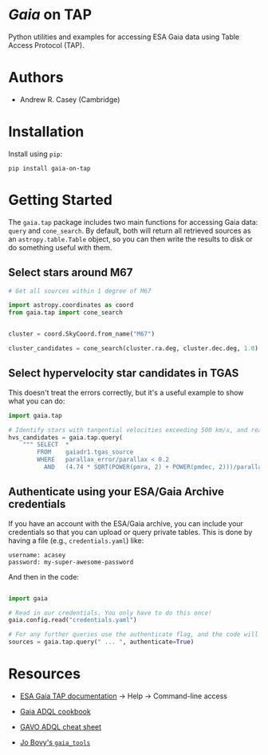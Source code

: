 *Gaia* on TAP
=============

Python utilities and examples for accessing ESA Gaia data using Table Access Protocol (TAP).


Authors
=======

 - Andrew R. Casey (Cambridge)


Installation
============

Install using `pip`:

````
pip install gaia-on-tap
````

Getting Started
===============

The `gaia.tap` package includes two main functions for accessing Gaia data: `query` and `cone_search`.
By default, both will return all retrieved sources as an `astropy.table.Table` object, so you can then
write the results to disk or do something useful with them.


Select stars around M67
-----------------------

````python
# Get all sources within 1 degree of M67

import astropy.coordinates as coord
from gaia.tap import cone_search


cluster = coord.SkyCoord.from_name("M67")

cluster_candidates = cone_search(cluster.ra.deg, cluster.dec.deg, 1.0)
````


Select hypervelocity star candidates in TGAS
--------------------------------------------

This doesn't treat the errors correctly, but it's a useful example to show what you can do:

````python
import gaia.tap

# Identify stars with tangential velocities exceeding 500 km/s, and reasonable parallaxes
hvs_candidates = gaia.tap.query(
    """ SELECT  * 
        FROM    gaiadr1.tgas_source
        WHERE   parallax_error/parallax < 0.2
          AND   (4.74 * SQRT(POWER(pmra, 2) + POWER(pmdec, 2)))/parallax > 500 """)
````


Authenticate using your ESA/Gaia Archive credentials
----------------------------------------------------

If you have an account with the ESA/Gaia archive, you can include your credentials so that
you can upload or query private tables. This is done by having a file (e.g., `credentials.yaml`)
like:

````
username: acasey
password: my-super-awesome-password
````

And then in the code:
````python

import gaia

# Read in our credentials. You only have to do this once!
gaia.config.read("credentials.yaml")

# For any further queries use the authenticate flag, and the code will log you in automagically
sources = gaia.tap.query(" ... ", authenticate=True)
````


Resources
=========

- [ESA Gaia TAP documentation](https://gea.esac.esa.int/archive/) -> Help -> Command-line access

- [Gaia ADQL cookbook](https://gaia.ac.uk/science/gaia-data-release-1/adql-cookbook)

- [GAVO ADQL cheat sheet](http://docs.g-vo.org/adqlref/adqlref.pdf)

- [Jo Bovy's `gaia_tools`](https://github.com/jobovy/gaia_tools)
